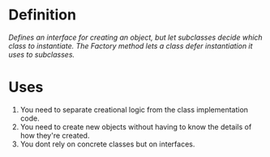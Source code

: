 Definition
===
_Defines an interface for creating an object, but let subclasses decide 
which class to instantiate. The Factory method lets a class defer 
instantiation it uses to subclasses._

Uses
===
1. You need to separate creational logic from the class implementation code.
2. You need to create new objects without having to know the details of how they're created.
3. You dont rely on concrete classes but on interfaces.

